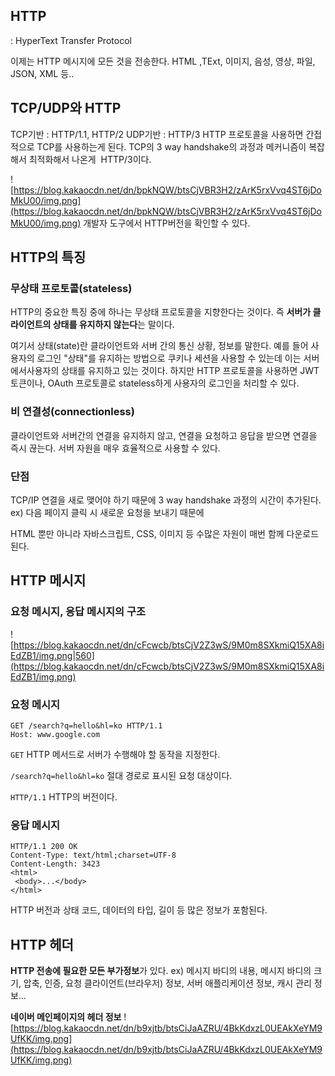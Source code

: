 ## HTTP
: HyperText Transfer Protocol

이제는 HTTP 메시지에 모든 것을 전송한다.
HTML ,TExt, 이미지, 음성, 영상, 파일, JSON, XML 등..

## TCP/UDP와 HTTP
TCP기반 : HTTP/1.1, HTTP/2
UDP기반 : HTTP/3
HTTP 프로토콜을 사용하면 간접적으로 TCP를 사용하는게 된다.
TCP의 3 way handshake의 과정과 메커니즘이 복잡해서 최적화해서 나온게  HTTP/3이다.

![https://blog.kakaocdn.net/dn/bpkNQW/btsCjVBR3H2/zArK5rxVvq4ST6jDoMkU00/img.png](https://blog.kakaocdn.net/dn/bpkNQW/btsCjVBR3H2/zArK5rxVvq4ST6jDoMkU00/img.png)
개발자 도구에서 HTTP버전을 확인할 수 있다.

## HTTP의 특징

### 무상태 프로토콜(stateless)
HTTP의 중요한 특징 중에 하나는 무상태 프로토콜을 지향한다는 것이다.
즉 **서버가 클라이언트의 상태를 유지하지 않는다**는 말이다.

여기서 상태(state)란 클라이언트와 서버 간의 통신 상황, 정보를 말한다.
예를 들어 사용자의 로그인 "상태"를 유지하는 방법으로 쿠키나 세션을 사용할 수 있는데 이는 서버에서사용자의 상태를 유지하고 있는 것이다.
하지만 HTTP 프로토콜을 사용하면 JWT 토큰이나, OAuth 프로토콜로 stateless하게 사용자의 로그인을 처리할 수 있다.

### 비 연결성(connectionless)
클라이언트와 서버간의 연결을 유지하지 않고, 연결을 요청하고 응답을 받으면 연결을 즉시 끊는다.
서버 자원을 매우 효율적으로 사용할 수 있다.

### 단점
TCP/IP 연결을 새로 맺어야 하기 때문에 3 way handshake 과정의 시간이 추가된다.
ex) 다음 페이지 클릭 시 새로운 요청을 보내기 때문에

HTML 뿐만 아니라 자바스크립트, CSS, 이미지 등 수많은 자원이 매번 함께 다운로드 된다.

## HTTP 메시지
### 요청 메시지, 응답 메시지의 구조

![https://blog.kakaocdn.net/dn/cFcwcb/btsCjV2Z3wS/9M0m8SXkmiQ15XA8iEdZB1/img.png|560](https://blog.kakaocdn.net/dn/cFcwcb/btsCjV2Z3wS/9M0m8SXkmiQ15XA8iEdZB1/img.png)

### 요청 메시지
```
GET /search?q=hello&hl=ko HTTP/1.1
Host: www.google.com
```

`GET`
HTTP 메서드로 서버가 수행해야 할 동작을 지정한다.

`/search?q=hello&hl=ko`
절대 경로로 표시된 요청 대상이다.

`HTTP/1.1`
HTTP의 버전이다.

### 응답 메시지
```
HTTP/1.1 200 OK
Content-Type: text/html;charset=UTF-8
Content-Length: 3423
<html>
 <body>...</body>
</html>
```
HTTP 버전과 상태 코드, 데이터의 타입, 길이 등 많은 정보가 포함된다.

## HTTP 헤더
**HTTP 전송에 필요한 모든 부가정보**가 있다.
	ex) 메시지 바디의 내용, 메시지 바디의 크기, 압축, 인증, 요청 클라이언트(브라우저) 정보, 서버 애플리케이션 정보, 캐시 관리 정보...

**네이버 메인페이지의 헤더 정보**
![https://blog.kakaocdn.net/dn/b9xjtb/btsCiJaAZRU/4BkKdxzL0UEAkXeYM9UfKK/img.png](https://blog.kakaocdn.net/dn/b9xjtb/btsCiJaAZRU/4BkKdxzL0UEAkXeYM9UfKK/img.png)

